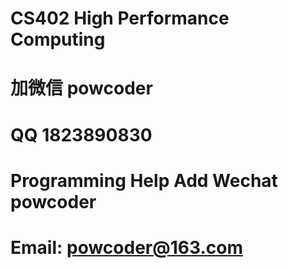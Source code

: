 # CS402 High Performance Computing
# 加微信 powcoder

# QQ 1823890830

# Programming Help Add Wechat powcoder

# Email: powcoder@163.com

